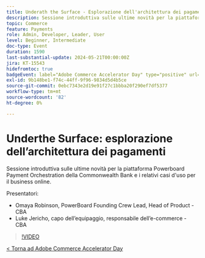 ```yaml
---
title: Underath the Surface - Esplorazione dell'architettura dei pagamenti
description: Sessione introduttiva sulle ultime novità per la piattaforma Powerboard Payment Orchestration della Commonwealth Bank e i relativi casi d'uso per il business online.
topic: Commerce
feature: Payments
role: Admin, Developer, Leader, User
level: Beginner, Intermediate
doc-type: Event
duration: 1590
last-substantial-update: 2024-05-21T00:00:00Z
jira: KT-15543
hidefromtoc: true
badgeEvent: label="Adobe Commerce Accelerator Day" type="positive" url="https://experienceleague.adobe.com/it/docs/events/apac-commerce-recordings/2024/overview"
exl-id: 9b148be1-f74c-44ff-9f96-9834d5d4b5ce
source-git-commit: 0ebc7343e2d19e91f27c1bbba20f290ef7df5377
workflow-type: tm+mt
source-wordcount: '82'
ht-degree: 0%

---
```


# Underthe Surface: esplorazione dell’architettura dei pagamenti

Sessione introduttiva sulle ultime novità per la piattaforma Powerboard Payment Orchestration della Commonwealth Bank e i relativi casi d&#39;uso per il business online.

Presentatori:

+ Omaya Robinson, PowerBoard Founding Crew Lead, Head of Product - CBA
+ Luke Jericho, capo dell’equipaggio, responsabile dell’e-commerce - CBA

>[!VIDEO](https://video.tv.adobe.com/v/3455484/?learn=on&captions=ita)

[&lt; Torna ad Adobe Commerce Accelerator Day](./overview.md)
